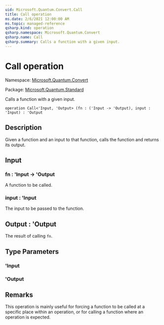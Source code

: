 ```yaml
---
uid: Microsoft.Quantum.Convert.Call
title: Call operation
ms.date: 2/6/2021 12:00:00 AM
ms.topic: managed-reference
qsharp.kind: operation
qsharp.namespace: Microsoft.Quantum.Convert
qsharp.name: Call
qsharp.summary: Calls a function with a given input.
---
```


# Call operation

Namespace: [Microsoft.Quantum.Convert](xref:Microsoft.Quantum.Convert)

Package: [Microsoft.Quantum.Standard](https://nuget.org/packages/Microsoft.Quantum.Standard)


Calls a function with a given input.

```qsharp
operation Call<'Input, 'Output> (fn : ('Input -> 'Output), input : 'Input) : 'Output
```


## Description

Given a function and an input to that function, calls the functionand returns its output.

## Input

### fn : 'Input -> 'Output

A function to be called.


### input : 'Input

The input to be passed to the function.



## Output : 'Output

The result of calling `fn`.

## Type Parameters

### 'Input


### 'Output



## Remarks

This operation is mainly useful for forcing a function to be calledat a specific place within an operation, or for calling a functionwhere an operation is expected.